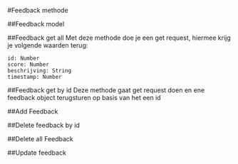 #Feedback methode

##Feedback model

##Feedback get all
Met deze methode doe je een get request, hiermee krijg je volgende waarden terug:

`id: Number`  
`score: Number`  
`beschrijving: String`  
`timestamp: Number`

##Feedback get by id
Deze methode gaat get request doen en ene feedback object terugsturen op basis van het een id

##Add Feedback

##Delete feedback by id

##Delete all Feedback

##Update feedback
